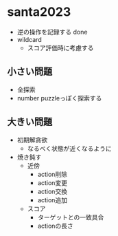 # santa2023

- 逆の操作を記録する done
- wildcard
    - スコア評価時に考慮する

## 小さい問題
- 全探索
- number puzzleっぽく探索する

## 大きい問題
- 初期解貪欲
    - なるべく状態が近くなるように
- 焼き鈍す
    - 近傍
        - action削除
        - action変更
        - action交換
        - action追加
    - スコア
        - ターゲットとの一致具合
        - actionの長さ
